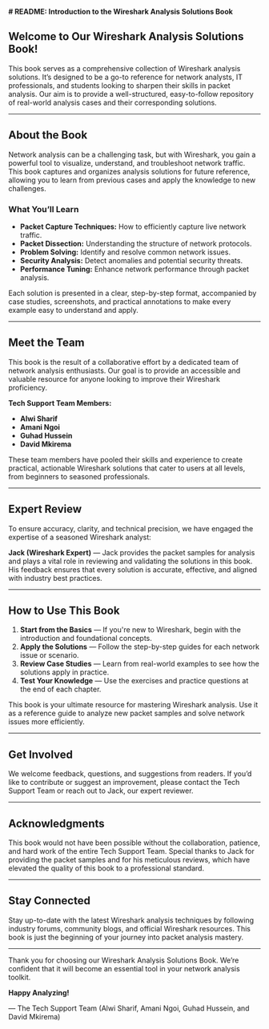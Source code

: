 **# README: Introduction to the Wireshark Analysis Solutions Book**

## **Welcome to Our Wireshark Analysis Solutions Book!**

This book serves as a comprehensive collection of Wireshark analysis solutions. It’s designed to be a go-to reference for network analysts, IT professionals, and students looking to sharpen their skills in packet analysis. Our aim is to provide a well-structured, easy-to-follow repository of real-world analysis cases and their corresponding solutions.

---

## **About the Book**

Network analysis can be a challenging task, but with Wireshark, you gain a powerful tool to visualize, understand, and troubleshoot network traffic. This book captures and organizes analysis solutions for future reference, allowing you to learn from previous cases and apply the knowledge to new challenges.

### **What You’ll Learn**

- **Packet Capture Techniques:** How to efficiently capture live network traffic.
- **Packet Dissection:** Understanding the structure of network protocols.
- **Problem Solving:** Identify and resolve common network issues.
- **Security Analysis:** Detect anomalies and potential security threats.
- **Performance Tuning:** Enhance network performance through packet analysis.

Each solution is presented in a clear, step-by-step format, accompanied by case studies, screenshots, and practical annotations to make every example easy to understand and apply.

---

## **Meet the Team**

This book is the result of a collaborative effort by a dedicated team of network analysis enthusiasts. Our goal is to provide an accessible and valuable resource for anyone looking to improve their Wireshark proficiency.

**Tech Support Team Members:**

- **Alwi Sharif**
- **Amani Ngoi**
- **Guhad Hussein**
- **David Mkirema**

These team members have pooled their skills and experience to create practical, actionable Wireshark solutions that cater to users at all levels, from beginners to seasoned professionals.

---

## **Expert Review**

To ensure accuracy, clarity, and technical precision, we have engaged the expertise of a seasoned Wireshark analyst:

**Jack (Wireshark Expert)** — Jack provides the packet samples for analysis and plays a vital role in reviewing and validating the solutions in this book. His feedback ensures that every solution is accurate, effective, and aligned with industry best practices.

---

## **How to Use This Book**

1. **Start from the Basics** — If you're new to Wireshark, begin with the introduction and foundational concepts.
2. **Apply the Solutions** — Follow the step-by-step guides for each network issue or scenario.
3. **Review Case Studies** — Learn from real-world examples to see how the solutions apply in practice.
4. **Test Your Knowledge** — Use the exercises and practice questions at the end of each chapter.

This book is your ultimate resource for mastering Wireshark analysis. Use it as a reference guide to analyze new packet samples and solve network issues more efficiently.

---

## **Get Involved**

We welcome feedback, questions, and suggestions from readers. If you’d like to contribute or suggest an improvement, please contact the Tech Support Team or reach out to Jack, our expert reviewer.

---

## **Acknowledgments**

This book would not have been possible without the collaboration, patience, and hard work of the entire Tech Support Team. Special thanks to Jack for providing the packet samples and for his meticulous reviews, which have elevated the quality of this book to a professional standard.

---

## **Stay Connected**

Stay up-to-date with the latest Wireshark analysis techniques by following industry forums, community blogs, and official Wireshark resources. This book is just the beginning of your journey into packet analysis mastery.

---

Thank you for choosing our Wireshark Analysis Solutions Book. We’re confident that it will become an essential tool in your network analysis toolkit.

**Happy Analyzing!**

— The Tech Support Team (Alwi Sharif, Amani Ngoi, Guhad Hussein, and David Mkirema)
